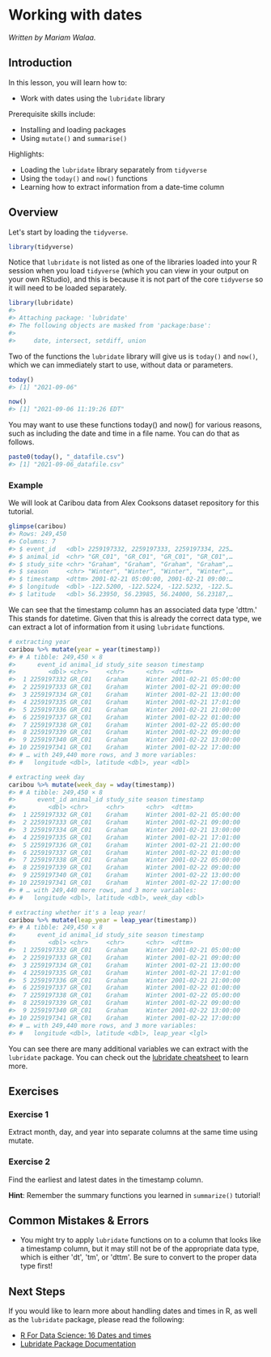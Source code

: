 


# Working with dates

*Written by Mariam Walaa.*

## Introduction

In this lesson, you will learn how to:

- Work with dates using the `lubridate` library

Prerequisite skills include:

- Installing and loading packages
- Using `mutate()` and `summarise()`

Highlights:

- Loading the `lubridate` library separately from `tidyverse`
- Using the `today()` and `now()` functions
- Learning how to extract information from a date-time column


## Overview

Let's start by loading the `tidyverse`.


```r
library(tidyverse)
```

Notice that `lubridate` is not listed as one of the libraries loaded into your R session
when you load `tidyverse` (which you can view in your output on your own RStudio), and
this is because it is not part of the core `tidyverse` so it will need to be loaded
separately.


```r
library(lubridate)
#> 
#> Attaching package: 'lubridate'
#> The following objects are masked from 'package:base':
#> 
#>     date, intersect, setdiff, union
```

Two of the functions the `lubridate` library will give us is `today()` and `now()`, which
we can immediately start to use, without data or parameters.


```r
today()
#> [1] "2021-09-06"
```


```r
now()
#> [1] "2021-09-06 11:19:26 EDT"
```

You may want to use these functions today() and now() for various reasons, such as 
including the date and time in a file name. You can do that as follows.


```r
paste0(today(), "_datafile.csv")
#> [1] "2021-09-06_datafile.csv"
```

### Example

We will look at Caribou data from Alex Cooksons dataset repository for this tutorial.




```r
glimpse(caribou)
#> Rows: 249,450
#> Columns: 7
#> $ event_id   <dbl> 2259197332, 2259197333, 2259197334, 225…
#> $ animal_id  <chr> "GR_C01", "GR_C01", "GR_C01", "GR_C01",…
#> $ study_site <chr> "Graham", "Graham", "Graham", "Graham",…
#> $ season     <chr> "Winter", "Winter", "Winter", "Winter",…
#> $ timestamp  <dttm> 2001-02-21 05:00:00, 2001-02-21 09:00:…
#> $ longitude  <dbl> -122.5200, -122.5224, -122.5232, -122.5…
#> $ latitude   <dbl> 56.23950, 56.23985, 56.24000, 56.23187,…
```

We can see that the timestamp column has an associated data type 'dttm.' This stands for
datetime. Given that this is already the correct data type, we can extract a lot of
information from it using `lubridate` functions.


```r
# extracting year
caribou %>% mutate(year = year(timestamp))
#> # A tibble: 249,450 × 8
#>      event_id animal_id study_site season timestamp          
#>         <dbl> <chr>     <chr>      <chr>  <dttm>             
#>  1 2259197332 GR_C01    Graham     Winter 2001-02-21 05:00:00
#>  2 2259197333 GR_C01    Graham     Winter 2001-02-21 09:00:00
#>  3 2259197334 GR_C01    Graham     Winter 2001-02-21 13:00:00
#>  4 2259197335 GR_C01    Graham     Winter 2001-02-21 17:01:00
#>  5 2259197336 GR_C01    Graham     Winter 2001-02-21 21:00:00
#>  6 2259197337 GR_C01    Graham     Winter 2001-02-22 01:00:00
#>  7 2259197338 GR_C01    Graham     Winter 2001-02-22 05:00:00
#>  8 2259197339 GR_C01    Graham     Winter 2001-02-22 09:00:00
#>  9 2259197340 GR_C01    Graham     Winter 2001-02-22 13:00:00
#> 10 2259197341 GR_C01    Graham     Winter 2001-02-22 17:00:00
#> # … with 249,440 more rows, and 3 more variables:
#> #   longitude <dbl>, latitude <dbl>, year <dbl>

# extracting week day
caribou %>% mutate(week_day = wday(timestamp))
#> # A tibble: 249,450 × 8
#>      event_id animal_id study_site season timestamp          
#>         <dbl> <chr>     <chr>      <chr>  <dttm>             
#>  1 2259197332 GR_C01    Graham     Winter 2001-02-21 05:00:00
#>  2 2259197333 GR_C01    Graham     Winter 2001-02-21 09:00:00
#>  3 2259197334 GR_C01    Graham     Winter 2001-02-21 13:00:00
#>  4 2259197335 GR_C01    Graham     Winter 2001-02-21 17:01:00
#>  5 2259197336 GR_C01    Graham     Winter 2001-02-21 21:00:00
#>  6 2259197337 GR_C01    Graham     Winter 2001-02-22 01:00:00
#>  7 2259197338 GR_C01    Graham     Winter 2001-02-22 05:00:00
#>  8 2259197339 GR_C01    Graham     Winter 2001-02-22 09:00:00
#>  9 2259197340 GR_C01    Graham     Winter 2001-02-22 13:00:00
#> 10 2259197341 GR_C01    Graham     Winter 2001-02-22 17:00:00
#> # … with 249,440 more rows, and 3 more variables:
#> #   longitude <dbl>, latitude <dbl>, week_day <dbl>

# extracting whether it's a leap year!
caribou %>% mutate(leap_year = leap_year(timestamp))
#> # A tibble: 249,450 × 8
#>      event_id animal_id study_site season timestamp          
#>         <dbl> <chr>     <chr>      <chr>  <dttm>             
#>  1 2259197332 GR_C01    Graham     Winter 2001-02-21 05:00:00
#>  2 2259197333 GR_C01    Graham     Winter 2001-02-21 09:00:00
#>  3 2259197334 GR_C01    Graham     Winter 2001-02-21 13:00:00
#>  4 2259197335 GR_C01    Graham     Winter 2001-02-21 17:01:00
#>  5 2259197336 GR_C01    Graham     Winter 2001-02-21 21:00:00
#>  6 2259197337 GR_C01    Graham     Winter 2001-02-22 01:00:00
#>  7 2259197338 GR_C01    Graham     Winter 2001-02-22 05:00:00
#>  8 2259197339 GR_C01    Graham     Winter 2001-02-22 09:00:00
#>  9 2259197340 GR_C01    Graham     Winter 2001-02-22 13:00:00
#> 10 2259197341 GR_C01    Graham     Winter 2001-02-22 17:00:00
#> # … with 249,440 more rows, and 3 more variables:
#> #   longitude <dbl>, latitude <dbl>, leap_year <lgl>
```

You can see there are many additional variables we can extract with the `lubridate` 
package. You can check out the [lubridate
cheatsheet](https://raw.githubusercontent.com/rstudio/cheatsheets/master/lubridate.pdf) to
learn more.

## Exercises

### Exercise 1

Extract month, day, and year into separate columns at the same time using mutate.






### Exercise 2

Find the earliest and latest dates in the timestamp column.






**Hint**: Remember the summary functions you learned in `summarize()` tutorial!

## Common Mistakes & Errors

- You might try to apply `lubridate` functions on to a column that looks like a timestamp
column, but it may still not be of the appropriate data type, which is either 'dt', 'tm',
or 'dttm'. Be sure to convert to the proper data type first!

## Next Steps

If you would like to learn more about handling dates and times in R, as well as the
`lubridate` package, please read the following:

- [R For Data Science:  16 Dates and times](https://r4ds.had.co.nz/dates-and-times.html)
- [Lubridate Package Documentation](https://lubridate.tidyverse.org/)













